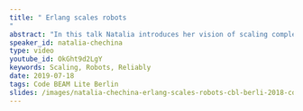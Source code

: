 ```yaml
---
title: " Erlang scales robots
"
abstract: "In this talk Natalia introduces her vision of scaling complex robots and collections of robots using Erlang. She starts with an overview of existing robotics projects that use Erlang and then talks about her idea and some small research projects that she has conducted at Bournemouth and Glasgow Universities to develop the vision."
speaker_id: natalia-chechina
type: video
youtube_id: OkGht9d2LgY
keywords: Scaling, Robots, Reliably
date: 2019-07-18
tags: Code BEAM Lite Berlin
slides: /images/natalia-chechina-erlang-scales-robots-cbl-berli-2018-compressed.pdf
---
```


